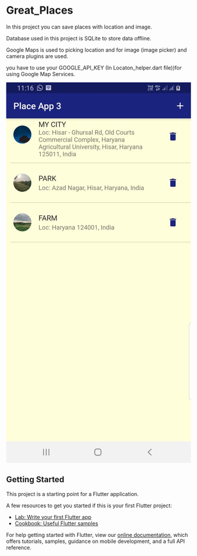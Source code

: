 # Great_Places

In this project you can save places with location and image.

Database used in this project is SQLite to store data offline.

Google Maps is used to picking location and for image (image picker) and camera plugins are used.

you have to use your GOOGLE_API_KEY (In Locaton_helper.dart file))for using Google Map Services.

![](Screenshot/WhatsApp%20Image%202020-12-03%20at%2011.19.36%20(2).jpeg)

## Getting Started

This project is a starting point for a Flutter application.

A few resources to get you started if this is your first Flutter project:

- [Lab: Write your first Flutter app](https://flutter.dev/docs/get-started/codelab)
- [Cookbook: Useful Flutter samples](https://flutter.dev/docs/cookbook)

For help getting started with Flutter, view our
[online documentation](https://flutter.dev/docs), which offers tutorials,
samples, guidance on mobile development, and a full API reference.
